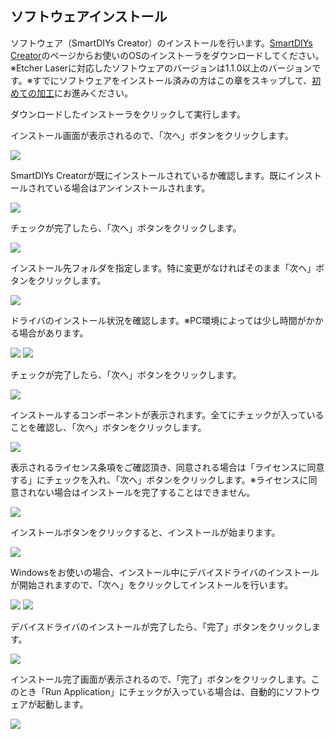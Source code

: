 ## ソフトウェアインストール
ソフトウェア（SmartDIYs Creator）のインストールを行います。<a target="_blank" href="https://www.smartdiys.com/smartdiys-creator/">SmartDIYs Creator</a>のページからお使いのOSのインストーラをダウンロードしてください。※Etcher Laserに対応したソフトウェアのバージョンは1.1.0以上のバージョンです。※すでにソフトウェアをインストール済みの方はこの章をスキップして、<a target="_blank" href="https://www.smartdiys.com/manual/el-first-processing-pc/">初めての加工</a>にお進みください。


ダウンロードしたインストーラをクリックして実行します。

インストール画面が表示されるので、「次へ」ボタンをクリックします。

<img src="./images/win_install_1.png">

SmartDIYs Creatorが既にインストールされているか確認します。既にインストールされている場合はアンインストールされます。

<img src="./images/win_install_2.png">

チェックが完了したら、「次へ」ボタンをクリックします。

<img src="./images/win_install_3.png">

インストール先フォルダを指定します。特に変更がなければそのまま「次へ」ボタンをクリックします。

<img src="./images/win_install_4.png">

ドライバのインストール状況を確認します。※PC環境によっては少し時間がかかる場合があります。

<img src="./images/win_install_5.png">

<img src="./images/win_install_6.png">

チェックが完了したら、「次へ」ボタンをクリックします。

<img src="./images/win_install_7.png">

インストールするコンポーネントが表示されます。全てにチェックが入っていることを確認し、「次へ」ボタンをクリックします。

<img src="./images/win_install_8.png">

表示されるライセンス条項をご確認頂き、同意される場合は「ライセンスに同意する」にチェックを入れ、「次へ」ボタンをクリックします。※ライセンスに同意されない場合はインストールを完了することはできません。

<img src="./images/win_install_9.png">

インストールボタンをクリックすると、インストールが始まります。

<img src="./images/win_install_10.png">

Windowsをお使いの場合、インストール中にデバイスドライバのインストールが開始されますので、「次へ」をクリックしてインストールを行います。

<img src="./images/win_install_11.png">

<img src="./images/win_install_12.png">

デバイスドライバのインストールが完了したら、「完了」ボタンをクリックします。

<img src="./images/win_install_13.png">

インストール完了画面が表示されるので、「完了」ボタンをクリックします。このとき「Run Application」にチェックが入っている場合は、自動的にソフトウェアが起動します。

<img src="./images/win_install_14.png">


 

 

 

 

 
